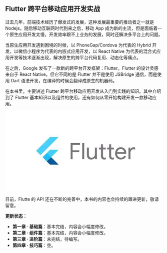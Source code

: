 
## Flutter 跨平台移动应用开发实战
过去几年，前端技术经历了爆发式的发展，这种发展最重要的推动者之一就是 Nodejs。随后移动互联网时代到来之后，移动 App 成为新的主流，但是面临着一个原生应用开发太慢，开发效率跟不上业务的发展，同时还解决多平台上的问题。

当原生应用开发遇到困境的时候，以 PhoneGap/Cordova 为代表的 Hybrid 开发，以微信小程序为代表的内嵌式应用开发，以 React Native 为代表的混合式应用开发等技术逐渐出现，解决原生的跨平台代码复用、动态化等痛点。

在之后，Google 发布了一款新的跨平台开发框架：Flutter。Flutter 的设计灵感来自于 React Native，但它不同的是 Flutter 并不是使用 JSBridge 通信，而是使用 Dart 语法开发，在编译的时候会翻译成原生的机器码。

在本书里，主要讲述 Flutter 跨平台移动应用开发从入门到实践的知识。其中介绍到了 Flutter 基本知识以及组件的使用，还有如何从零开始构建开发一款移动应用。

![no-shadow](/image/20180706101125.jpg)


目前，Flutte 的 API 还在不断的完善中，本书的内容也会持续的跟进更新，敬请留意。

**更新状态：**
- **第一章 · 基础篇**：基本完结，内容会小幅度修改。
- **第二章 · 组件篇**：基本完结，内容会小幅度修改。
- **第三章 · 进阶篇**：未完结，待编写。
- **第四章 · 技巧篇**：空。


